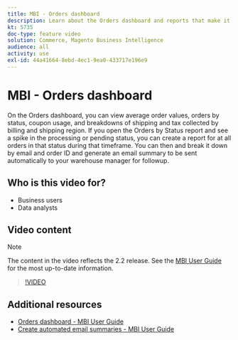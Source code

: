 ```yaml
---
title: MBI - Orders dashboard
description: Learn about the Orders dashboard and reports that make it easy to manage orders and product sales.
kt: 5735
doc-type: feature video
solution: Commerce, Magento Business Intelligence
audience: all
activity: use
exl-id: 44a41664-8ebd-4ec1-9ea0-433717e196e9
---
```

# MBI - Orders dashboard

On the Orders dashboard, you can view average order values, orders by status, coupon usage, and breakdowns of shipping and tax collected by
billing and shipping region. If you open the Orders by Status report and see a spike in the processing or pending status, you can create a report for at all orders in that status during that timeframe. You can then and break it down by email and order ID and generate an email
summary to be sent automatically to your warehouse manager for followup.


## Who is this video for?

- Business users
- Data analysts

## Video content

>[!NOTE]
>
>The content in the video reflects the 2.2 release. See the [MBI User Guide](https://experienceleague.adobe.com/docs/commerce-business-intelligence/mbi/guide-overview.html) for the most up-to-date information.

>[!VIDEO](https://video.tv.adobe.com/v/35989?quality=12&learn=on)

## Additional resources

- [Orders dashboard - MBI User Guide](https://experienceleague.adobe.com/docs/commerce-business-intelligence/mbi/build/dashboards/dashboards-pro.html#orders)
- [Create automated email summaries - MBI User Guide](https://experienceleague.adobe.com/docs/commerce-business-intelligence/mbi/build/share/email-summaries.html)
